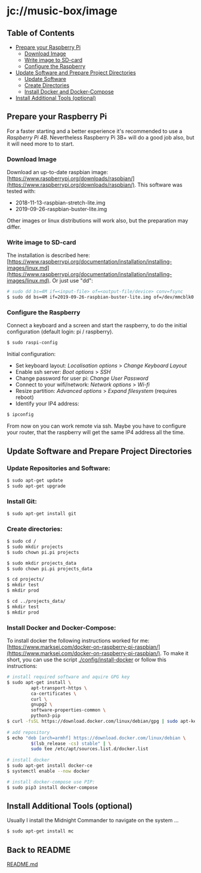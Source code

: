 # jc://music-box/image

## Table of Contents

- [Prepare your Raspberry Pi](#prepare-your-raspberry-pi)
  - [Download Image](#download-image)
  - [Write image to SD-card](#write-image-to-sd-card)
  - [Configure the Raspberry](#configure-the-raspberry)
- [Update Software and Prepare Project Directories](#update-software-and-prepare-project-directories)
  - [Update Software](#update-software)
  - [Create Directories](#create-directories)
  - [Install Docker and Docker-Compose](#install-docker-and-docker-Compose)
- [Install Additional Tools (optional)](#install-additional-tools-optional)

## Prepare your Raspberry Pi

For a faster starting and a better experience it's recommended to use a _Raspberry Pi 4B_. Nevertheless Raspberry Pi 3B+ will do a good job also, but it will need more to to start.

### Download Image

Download an up-to-date raspbian image: [https://www.raspberrypi.org/downloads/raspbian/](https://www.raspberrypi.org/downloads/raspbian/). 
This software was tested with:

* 2018-11-13-raspbian-stretch-lite.img
* 2019-09-26-raspbian-buster-lite.img

Other images or linux distributions will work also, but the preparation may differ.

### Write image to SD-card

The installation is described here: [https://www.raspberrypi.org/documentation/installation/installing-images/linux.md](https://www.raspberrypi.org/documentation/installation/installing-images/linux.md).
Or just use "dd":

```bash
# sudo dd bs=4M if=<input-file> of=<output-file/device> conv=fsync
$ sudo dd bs=4M if=2019-09-26-raspbian-buster-lite.img of=/dev/mmcblk0 conv=fsync
```
### Configure the Raspberry

Connect a keyboard and a screen and start the raspberry, to do the initial configuration (default login: pi / raspberry).

```bash
$ sudo raspi-config
```

Initial configuration:

* Set keyboard layout: *Localisation options* > *Change Keyboard Layout*
* Enable ssh server: *Boot options* > *SSH*
* Change password for user pi: *Change User Password*
* Connect to your wifi/network: *Network options* > *Wi-fi*
* Resize partition: *Advanced options* > *Expand filesystem* (requires reboot)
* Identify your IP4 address:

```bash
$ ipconfig
```

From now on you can work remote via ssh. Maybe you have to configure your router, that the raspberry will get the same IP4 address all the time.

## Update Software and Prepare Project Directories

### Update Repositories and Software:

```bash
$ sudo apt-get update
$ sudo apt-get upgrade
```

### Install Git:

```bash
$ sudo apt-get install git
```

### Create directories:

```bash
$ sudo cd /
$ sudo mkdir projects
$ sudo chown pi.pi projects

$ sudo mkdir projects_data
$ sudo chown pi.pi projects_data

$ cd projects/
$ mkdir test
$ mkdir prod

$ cd ../projects_data/
$ mkdir test
$ mkdir prod
```

### Install Docker and Docker-Compose:

To install docker the following instructions worked for me: [https://www.marksei.com/docker-on-raspberry-pi-raspbian/](https://www.marksei.com/docker-on-raspberry-pi-raspbian/). 
To make it short, you can use the script [./config/install-docker](../config/install-docker) or follow this instructions:

```bash
# install required software and aquire GPG key
$ sudo apt-get install \
         apt-transport-https \
         ca-certificates \
         curl \
         gnupg2 \
         software-properties-common \
         python3-pip
$ curl -fsSL https://download.docker.com/linux/debian/gpg | sudo apt-key add -
             
# add repository
$ echo "deb [arch=armhf] https://download.docker.com/linux/debian \
         $(lsb_release -cs) stable" | \
         sudo tee /etc/apt/sources.list.d/docker.list
         
# install docker
$ sudo apt-get install docker-ce
$ systemctl enable --now docker

# install docker-compose use PIP:
$ sudo pip3 install docker-compose
```

## Install Additional Tools (optional)

Usually I install the Midnight Commander to navigate on the system ...

```bash
$ sudo apt-get install mc
```

## Back to README

[README.md](../README.md)
